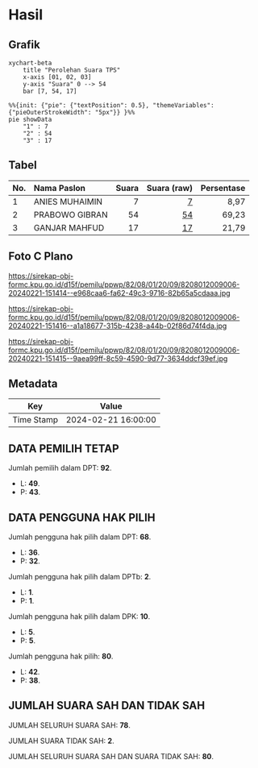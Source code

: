 # Hasil

## Grafik

```mermaid
xychart-beta
    title "Perolehan Suara TPS"
    x-axis [01, 02, 03]
    y-axis "Suara" 0 --> 54
    bar [7, 54, 17]
```

```mermaid
%%{init: {"pie": {"textPosition": 0.5}, "themeVariables": {"pieOuterStrokeWidth": "5px"}} }%%
pie showData
    "1" : 7
    "2" : 54
    "3" : 17
```

## Tabel

| No. | Nama Paslon    | Suara | Suara (raw) | Persentase |
|:--- |:-------------- | -----:| -----------:| ----------:|
| 1   | ANIES MUHAIMIN | 7     | [7][p-1]    | 8,97       |
| 2   | PRABOWO GIBRAN | 54    | [54][p-2]   | 69,23      |
| 3   | GANJAR MAHFUD  | 17    | [17][p-3]   | 21,79      |


[p-1]: https://github.com/gigit-pemilu/pemilu-2024-82-maluku-utara/blob/main/pilpres/hitung-suara/sub/82-maluku-utara/sub/08-pulau-taliabu/sub/01-taliabu-barat/sub/2009-wayo/sub/006-tps/sub/paslon-1.txt
[p-2]: https://github.com/gigit-pemilu/pemilu-2024-82-maluku-utara/blob/main/pilpres/hitung-suara/sub/82-maluku-utara/sub/08-pulau-taliabu/sub/01-taliabu-barat/sub/2009-wayo/sub/006-tps/sub/paslon-2.txt
[p-3]: https://github.com/gigit-pemilu/pemilu-2024-82-maluku-utara/blob/main/pilpres/hitung-suara/sub/82-maluku-utara/sub/08-pulau-taliabu/sub/01-taliabu-barat/sub/2009-wayo/sub/006-tps/sub/paslon-3.txt

## Foto C Plano

https://sirekap-obj-formc.kpu.go.id/d15f/pemilu/ppwp/82/08/01/20/09/8208012009006-20240221-151414--e968caa6-fa62-49c3-9716-82b65a5cdaaa.jpg

https://sirekap-obj-formc.kpu.go.id/d15f/pemilu/ppwp/82/08/01/20/09/8208012009006-20240221-151416--a1a18677-315b-4238-a44b-02f86d74f4da.jpg

https://sirekap-obj-formc.kpu.go.id/d15f/pemilu/ppwp/82/08/01/20/09/8208012009006-20240221-151415--9aea99ff-8c59-4590-9d77-3634ddcf39ef.jpg


## Metadata

| Key        | Value               |
| ---------- | ------------------- |
| Time Stamp | 2024-02-21 16:00:00 |


## DATA PEMILIH TETAP

Jumlah pemilih dalam DPT: **92**.
 * L: **49**.
 * P: **43**.

## DATA PENGGUNA HAK PILIH

Jumlah pengguna hak pilih dalam DPT: **68**.
 * L: **36**.
 * P: **32**.

Jumlah pengguna hak pilih dalam DPTb: **2**.
 * L: **1**.
 * P: **1**.

Jumlah pengguna hak pilih dalam DPK: **10**.
 * L: **5**.
 * P: **5**.

Jumlah pengguna hak pilih: **80**.
 * L: **42**.
 * P: **38**.

## JUMLAH SUARA SAH DAN TIDAK SAH

JUMLAH SELURUH SUARA SAH: **78**.

JUMLAH SUARA TIDAK SAH: **2**.

JUMLAH SELURUH SUARA SAH DAN SUARA TIDAK SAH: **80**.


